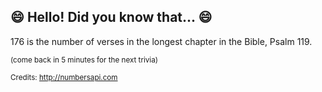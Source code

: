 ## :smile: Hello! Did you know that... :smile:
176 is the number of verses in the longest chapter in the Bible, Psalm 119.

<sup>(come back in 5 minutes for the next trivia)</sup>


<sup>Credits: http://numbersapi.com</sup>
